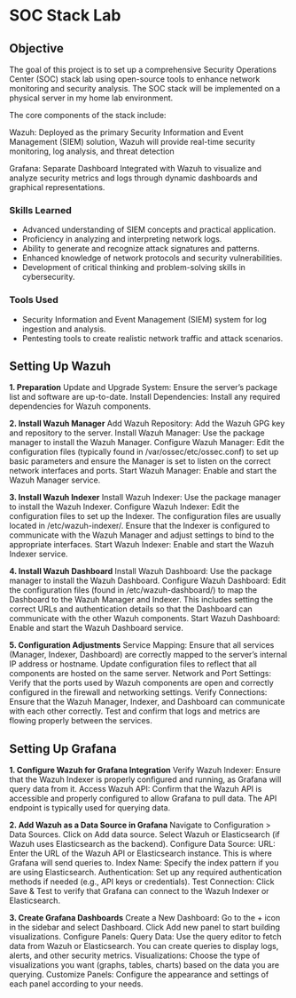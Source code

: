 # SOC Stack Lab

## Objective

The goal of this project is to set up a comprehensive Security Operations Center (SOC) stack lab using open-source tools to enhance network monitoring and security analysis. The SOC stack will be implemented on a physical server in my home lab environment.

The core components of the stack include:

Wazuh: Deployed as the primary Security Information and Event Management (SIEM) solution, Wazuh will provide real-time security monitoring, log analysis, and threat detection

Grafana: Separate Dashboard Integrated with Wazuh to visualize and analyze security metrics and logs through dynamic dashboards and graphical representations.

### Skills Learned

- Advanced understanding of SIEM concepts and practical application.
- Proficiency in analyzing and interpreting network logs.
- Ability to generate and recognize attack signatures and patterns.
- Enhanced knowledge of network protocols and security vulnerabilities.
- Development of critical thinking and problem-solving skills in cybersecurity.

### Tools Used

- Security Information and Event Management (SIEM) system for log ingestion and analysis.
- Pentesting tools to create realistic network traffic and attack scenarios.

## Setting Up Wazuh

**1. Preparation**
Update and Upgrade System: Ensure the server’s package list and software are up-to-date.
Install Dependencies: Install any required dependencies for Wazuh components.

**2. Install Wazuh Manager**
Add Wazuh Repository: Add the Wazuh GPG key and repository to the server.
Install Wazuh Manager: Use the package manager to install the Wazuh Manager.
Configure Wazuh Manager: Edit the configuration files (typically found in /var/ossec/etc/ossec.conf) to set up basic parameters and ensure the Manager is set to listen on the correct network interfaces and ports.
Start Wazuh Manager: Enable and start the Wazuh Manager service.

**3. Install Wazuh Indexer**
Install Wazuh Indexer: Use the package manager to install the Wazuh Indexer.
Configure Wazuh Indexer: Edit the configuration files to set up the Indexer. The configuration files are usually located in /etc/wazuh-indexer/. Ensure that the Indexer is configured to communicate with the Wazuh Manager and adjust settings to bind to the appropriate interfaces.
Start Wazuh Indexer: Enable and start the Wazuh Indexer service.

**4. Install Wazuh Dashboard**
Install Wazuh Dashboard: Use the package manager to install the Wazuh Dashboard.
Configure Wazuh Dashboard: Edit the configuration files (found in /etc/wazuh-dashboard/) to map the Dashboard to the Wazuh Manager and Indexer. This includes setting the correct URLs and authentication details so that the Dashboard can communicate with the other Wazuh components.
Start Wazuh Dashboard: Enable and start the Wazuh Dashboard service.

**5. Configuration Adjustments**
Service Mapping: Ensure that all services (Manager, Indexer, Dashboard) are correctly mapped to the server’s internal IP address or hostname. Update configuration files to reflect that all components are hosted on the same server.
Network and Port Settings: Verify that the ports used by Wazuh components are open and correctly configured in the firewall and networking settings.
Verify Connections: Ensure that the Wazuh Manager, Indexer, and Dashboard can communicate with each other correctly. Test and confirm that logs and metrics are flowing properly between the services.

## Setting Up Grafana

**1. Configure Wazuh for Grafana Integration**
Verify Wazuh Indexer: Ensure that the Wazuh Indexer is properly configured and running, as Grafana will query data from it.
Access Wazuh API: Confirm that the Wazuh API is accessible and properly configured to allow Grafana to pull data. The API endpoint is typically used for querying data.

**2. Add Wazuh as a Data Source in Grafana**
Navigate to Configuration > Data Sources.
Click on Add data source.
Select Wazuh or Elasticsearch (if Wazuh uses Elasticsearch as the backend).
Configure Data Source:
URL: Enter the URL of the Wazuh API or Elasticsearch instance. This is where Grafana will send queries to.
Index Name: Specify the index pattern if you are using Elasticsearch.
Authentication: Set up any required authentication methods if needed (e.g., API keys or credentials).
Test Connection: Click Save & Test to verify that Grafana can connect to the Wazuh Indexer or Elasticsearch.

**3. Create Grafana Dashboards**
Create a New Dashboard:
Go to the + icon in the sidebar and select Dashboard.
Click Add new panel to start building visualizations.
Configure Panels:
Query Data: Use the query editor to fetch data from Wazuh or Elasticsearch. You can create queries to display logs, alerts, and other security metrics.
Visualizations: Choose the type of visualizations you want (graphs, tables, charts) based on the data you are querying.
Customize Panels: Configure the appearance and settings of each panel according to your needs.

